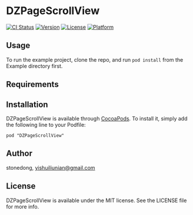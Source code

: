 # DZPageScrollView

[![CI Status](http://img.shields.io/travis/stonedong/DZPageScrollView.svg?style=flat)](https://travis-ci.org/stonedong/DZPageScrollView)
[![Version](https://img.shields.io/cocoapods/v/DZPageScrollView.svg?style=flat)](http://cocoadocs.org/docsets/DZPageScrollView)
[![License](https://img.shields.io/cocoapods/l/DZPageScrollView.svg?style=flat)](http://cocoadocs.org/docsets/DZPageScrollView)
[![Platform](https://img.shields.io/cocoapods/p/DZPageScrollView.svg?style=flat)](http://cocoadocs.org/docsets/DZPageScrollView)

## Usage

To run the example project, clone the repo, and run `pod install` from the Example directory first.

## Requirements

## Installation

DZPageScrollView is available through [CocoaPods](http://cocoapods.org). To install
it, simply add the following line to your Podfile:

    pod "DZPageScrollView"

## Author

stonedong, yishuiliunian@gmail.com

## License

DZPageScrollView is available under the MIT license. See the LICENSE file for more info.

